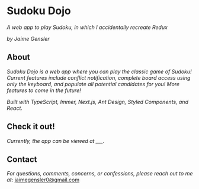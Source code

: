 # Sudoku Dojo

_A web app to play Sudoku, in which I accidentally recreate Redux_

_by Jaime Gensler_

## About

_Sudoku Dojo is a web app where you can play the classic game of Sudoku! Current features include conflict notification, complete board access using only the keyboard, and populate all potential candidates for you! More features to come in the future!_

_Built with TypeScript, Immer, Next.js, Ant Design, Styled Components, and React._

## Check it out!

_Currently, the app can be viewed at \_\_\_._

## Contact

_For questions, comments, concerns, or confessions, please reach out to me at:_ [jaimegensler0@gmail.com](mailto:jaimegensler0@gmail.com)
